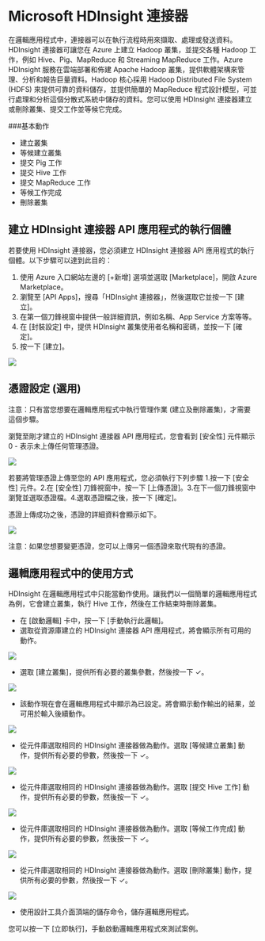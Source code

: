 <properties 
   pageTitle="HDInsight 連接器" 
   description="如何使用 HDInsight 連接器" 
   services="app-service\logic" 
   documentationCenter=".net,nodejs,java" 
   authors="anuragdalmia" 
   manager="dwrede" 
   editor=""/>

<tags
   ms.service="app-service-logic"
   ms.devlang="multiple"
   ms.topic="article"
   ms.tgt_pltfrm="na"
   ms.workload="integration" 
   ms.date="03/20/2015"
   ms.author="sutalasi"/>


# Microsoft HDInsight 連接器 #

在邏輯應用程式中，連接器可以在執行流程時用來擷取、處理或發送資料。HDInsight 連接器可讓您在 Azure 上建立 Hadoop 叢集，並提交各種 Hadoop 工作，例如 Hive、Pig、MapReduce 和 Streaming MapReduce 工作。Azure HDInsight 服務在雲端部署和佈建 Apache Hadoop 叢集，提供軟體架構來管理、分析和報告巨量資料。Hadoop 核心採用 Hadoop Distributed File System (HDFS) 來提供可靠的資料儲存，並提供簡單的 MapReduce 程式設計模型，可並行處理和分析這個分散式系統中儲存的資料。您可以使用 HDInsight 連接器建立或刪除叢集、提交工作並等候它完成。

###基本動作
		
- 建立叢集
- 等候建立叢集
- 提交 Pig 工作
- 提交 Hive 工作
- 提交 MapReduce 工作
- 等候工作完成
- 刪除叢集


## 建立 HDInsight 連接器 API 應用程式的執行個體 ##

若要使用 HDInsight 連接器，您必須建立 HDInsight 連接器 API 應用程式的執行個體。以下步驟可以達到此目的：

1. 使用 Azure 入口網站左邊的 [+新增] 選項並選取 [Marketplace]，開啟 Azure Marketplace。
2. 瀏覽至 [API Apps]，搜尋「HDInsight 連接器」，然後選取它並按一下 [建立]。
3. 在第一個刀鋒視窗中提供一般詳細資訊，例如名稱、App Service 方案等等。
4. 在 [封裝設定] 中，提供 HDInsight 叢集使用者名稱和密碼，並按一下 [確定]。
5. 按一下 [建立]。


 ![][1]

## 憑證設定 (選用) ##

注意：只有當您想要在邏輯應用程式中執行管理作業 (建立及刪除叢集)，才需要這個步驟。

瀏覽至剛才建立的 HDInsight 連接器 API 應用程式，您會看到 [安全性] 元件顯示 0 - 表示未上傳任何管理憑證。

![][2]

若要將管理憑證上傳至您的 API 應用程式，您必須執行下列步驟 1.按一下 [安全性] 元件。2.在 [安全性] 刀鋒視窗中，按一下 [上傳憑證]。3.在下一個刀鋒視窗中瀏覽並選取憑證檔。4.選取憑證檔之後，按一下 [確定]。

憑證上傳成功之後，憑證的詳細資料會顯示如下。

![][3]

注意：如果您想要變更憑證，您可以上傳另一個憑證來取代現有的憑證。

## 邏輯應用程式中的使用方式 ##

HDInsight 在邏輯應用程式中只能當動作使用。讓我們以一個簡單的邏輯應用程式為例，它會建立叢集，執行 Hive 工作，然後在工作結束時刪除叢集。


- 在 [啟動邏輯] 卡中，按一下 [手動執行此邏輯]。
- 選取從資源庫建立的 HDInsight 連接器 API 應用程式，將會顯示所有可用的動作。

![][5]


- 選取 [建立叢集]，提供所有必要的叢集參數，然後按一下 ✓。

![][6]



- 該動作現在會在邏輯應用程式中顯示為已設定。將會顯示動作輸出的結果，並可用於輸入後續動作。 

![][7]



- 從元件庫選取相同的 HDInsight 連接器做為動作。選取 [等候建立叢集] 動作，提供所有必要的參數，然後按一下 ✓。

![][8]



- 從元件庫選取相同的 HDInsight 連接器做為動作。選取 [提交 Hive 工作] 動作，提供所有必要的參數，然後按一下 ✓。

![][9]



- 從元件庫選取相同的 HDInsight 連接器做為動作。選取 [等候工作完成] 動作，提供所有必要的參數，然後按一下 ✓。

![][10]



- 從元件庫選取相同的 HDInsight 連接器做為動作。選取 [刪除叢集] 動作，提供所有必要的參數，然後按一下 ✓。

![][11]

- 使用設計工具介面頂端的儲存命令，儲存邏輯應用程式。

您可以按一下 [立即執行]，手動啟動邏輯應用程式來測試案例。

<!--Image references-->
[1]: ./media/app-service-logic-connector-hdinsight/Create.jpg
[2]: ./media/app-service-logic-connector-hdinsight/CertNotConfigured.jpg
[3]: ./media/app-service-logic-connector-hdinsight/CertConfigured.jpg
[5]: ./media/app-service-logic-connector-hdinsight/LogicApp1.jpg
[6]: ./media/app-service-logic-connector-hdinsight/LogicApp2.jpg
[7]: ./media/app-service-logic-connector-hdinsight/LogicApp3.jpg
[8]: ./media/app-service-logic-connector-hdinsight/LogicApp4.jpg
[9]: ./media/app-service-logic-connector-hdinsight/LogicApp5.jpg
[10]: ./media/app-service-logic-connector-hdinsight/LogicApp6.jpg
[11]: ./media/app-service-logic-connector-hdinsight/LogicApp7.jpg
 

<!---HONumber=62-->